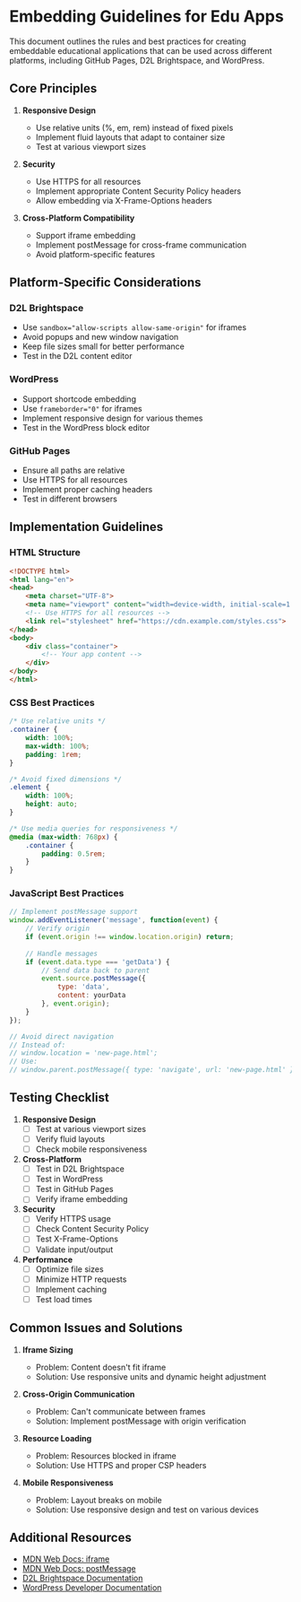 # Embedding Guidelines for Edu Apps

This document outlines the rules and best practices for creating embeddable educational applications that can be used across different platforms, including GitHub Pages, D2L Brightspace, and WordPress.

## Core Principles

1. **Responsive Design**
   - Use relative units (%, em, rem) instead of fixed pixels
   - Implement fluid layouts that adapt to container size
   - Test at various viewport sizes

2. **Security**
   - Use HTTPS for all resources
   - Implement appropriate Content Security Policy headers
   - Allow embedding via X-Frame-Options headers

3. **Cross-Platform Compatibility**
   - Support iframe embedding
   - Implement postMessage for cross-frame communication
   - Avoid platform-specific features

## Platform-Specific Considerations

### D2L Brightspace
- Use `sandbox="allow-scripts allow-same-origin"` for iframes
- Avoid popups and new window navigation
- Keep file sizes small for better performance
- Test in the D2L content editor

### WordPress
- Support shortcode embedding
- Use `frameborder="0"` for iframes
- Implement responsive design for various themes
- Test in the WordPress block editor

### GitHub Pages
- Ensure all paths are relative
- Use HTTPS for all resources
- Implement proper caching headers
- Test in different browsers

## Implementation Guidelines

### HTML Structure
```html
<!DOCTYPE html>
<html lang="en">
<head>
    <meta charset="UTF-8">
    <meta name="viewport" content="width=device-width, initial-scale=1.0">
    <!-- Use HTTPS for all resources -->
    <link rel="stylesheet" href="https://cdn.example.com/styles.css">
</head>
<body>
    <div class="container">
        <!-- Your app content -->
    </div>
</body>
</html>
```

### CSS Best Practices
```css
/* Use relative units */
.container {
    width: 100%;
    max-width: 100%;
    padding: 1rem;
}

/* Avoid fixed dimensions */
.element {
    width: 100%;
    height: auto;
}

/* Use media queries for responsiveness */
@media (max-width: 768px) {
    .container {
        padding: 0.5rem;
    }
}
```

### JavaScript Best Practices
```javascript
// Implement postMessage support
window.addEventListener('message', function(event) {
    // Verify origin
    if (event.origin !== window.location.origin) return;
    
    // Handle messages
    if (event.data.type === 'getData') {
        // Send data back to parent
        event.source.postMessage({
            type: 'data',
            content: yourData
        }, event.origin);
    }
});

// Avoid direct navigation
// Instead of:
// window.location = 'new-page.html';
// Use:
// window.parent.postMessage({ type: 'navigate', url: 'new-page.html' }, '*');
```

## Testing Checklist

1. **Responsive Design**
   - [ ] Test at various viewport sizes
   - [ ] Verify fluid layouts
   - [ ] Check mobile responsiveness

2. **Cross-Platform**
   - [ ] Test in D2L Brightspace
   - [ ] Test in WordPress
   - [ ] Test in GitHub Pages
   - [ ] Verify iframe embedding

3. **Security**
   - [ ] Verify HTTPS usage
   - [ ] Check Content Security Policy
   - [ ] Test X-Frame-Options
   - [ ] Validate input/output

4. **Performance**
   - [ ] Optimize file sizes
   - [ ] Minimize HTTP requests
   - [ ] Implement caching
   - [ ] Test load times

## Common Issues and Solutions

1. **Iframe Sizing**
   - Problem: Content doesn't fit iframe
   - Solution: Use responsive units and dynamic height adjustment

2. **Cross-Origin Communication**
   - Problem: Can't communicate between frames
   - Solution: Implement postMessage with origin verification

3. **Resource Loading**
   - Problem: Resources blocked in iframe
   - Solution: Use HTTPS and proper CSP headers

4. **Mobile Responsiveness**
   - Problem: Layout breaks on mobile
   - Solution: Use responsive design and test on various devices

## Additional Resources

- [MDN Web Docs: iframe](https://developer.mozilla.org/en-US/docs/Web/HTML/Element/iframe)
- [MDN Web Docs: postMessage](https://developer.mozilla.org/en-US/docs/Web/API/Window/postMessage)
- [D2L Brightspace Documentation](https://documentation.brightspace.com/)
- [WordPress Developer Documentation](https://developer.wordpress.org/) 